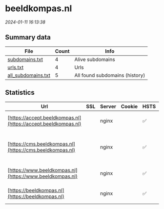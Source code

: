 # beeldkompas.nl
*2024-01-11 16:13:38*
## Summary data
| File       | Count | Info |
|------------|-------|------|
|[subdomains.txt](/data/beeldkompas.nl/subdomains.txt)|4|Alive subdomains|
|[urls.txt](/data/beeldkompas.nl/urls.txt)|4|Urls|
|[all_subdomains.txt](/data/beeldkompas.nl/all_subdomains.txt)|5|All found subdomains (history)|
## Statistics
| Url | SSL | Server | Cookie | HSTS | CSP | XFO | XXP | RP | Tech |Title |
|------------|-------|------|------|------|------|------|------|------|------|------|
|[https://accept.beeldkompas.nl](https://accept.beeldkompas.nl)| |nginx| |:white_check_mark: | | | | 3:white_check_mark: |HSTS Nginx Plesk|Beeldkompas|
|[https://cms.beeldkompas.nl](https://cms.beeldkompas.nl)| |nginx| |:white_check_mark: | | | | 3:white_check_mark: |HSTS MySQL Nginx PHP:7.2.34 WordPress||
|[https://www.beeldkompas.nl](https://www.beeldkompas.nl)| |nginx| |:white_check_mark: | | | | 3:white_check_mark: |HSTS Nginx Plesk|Beeldkompas|
|[https://beeldkompas.nl](https://beeldkompas.nl)| |nginx| |:white_check_mark: | | | | 3:white_check_mark: |HSTS Nginx Plesk|301 Moved Perman...|